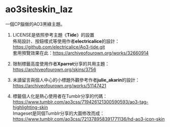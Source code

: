 # ao3siteskin_laz
一個CP腦做的AO3黑綠主題。
 
 
1. LICENSE是依照參考主題《**Tide**》的設置  
佈局設計、按鈕樣式等使用作者**electricalice**的設計：https://github.com/electricalice/Ao3-tide.git  
套用預覽效果在此：https://archiveofourown.org/works/32660914  

2. 限制標籤高度使用作者**Xparrot**分享的共用主題：https://archiveofourown.org/skins/3756  

3. 未讀留言與個人中心的小標題外觀參考作者**julie_akarin**的設計：https://archiveofourown.org/works/51147421  

4. 標籤個人化是熱心使用者在Tumblr分享的代碼：https://www.tumblr.com/ao3css/719426121300590593/ao3-tag-highlighting-skin  
Imageset是同個Tumblr分享的大圖修改而成：https://www.tumblr.com/ao3css/721378958391771136/hd-ao3-icon-skin  
